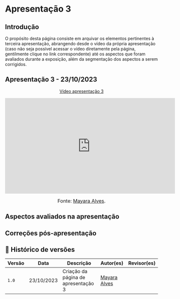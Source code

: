 # Apresentação 3

## Introdução

O propósito desta página consiste em arquivar os elementos pertinentes à terceira apresentação, abrangendo desde o vídeo da própria apresentação (caso não seja possível acessar o vídeo diretamente pela página, gentilmente clique no link correspondente) até os aspectos que foram avaliados durante a exposição, além da segmentação dos aspectos a serem corrigidos.

## Apresentação 3 - 23/10/2023

<p style="text-align: center"><a href="https://youtu.be/fwnilCMhktQ?si=-gzGJJkNhZOEhSKR" target="blanket">Vídeo apresentação 3</a></p>

<p style="text-align: center"><iframe width="560" height="315" src="https://www.youtube.com/embed/fwnilCMhktQ?si=oone5LkwRXyJaVsS" title="YouTube video player" frameborder="0" allow="accelerometer; autoplay; clipboard-write; encrypted-media; gyroscope; picture-in-picture; web-share" allowfullscreen></iframe></p>

<font size="3"><p style="text-align: center">Fonte: [Mayara Alves](https://github/Mayara-tech).</p></font>

## Aspectos avaliados na apresentação

## Correções pós-apresentação

## 📑 Histórico de versões 

Versão  |   Data   | Descrição | Autor(es) | Revisor(es)
--------- | ------ | ------ | ---------- | ----------
`1.0` | 23/10/2023| Criação da página de apresentação 3 | [Mayara Alves](https://github.com/Mayara-tech) | |

